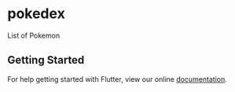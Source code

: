 # pokedex

List of Pokemon

## Getting Started

For help getting started with Flutter, view our online
[documentation](https://flutter.io/).
